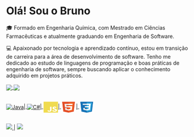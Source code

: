 ## <h1>Olá! Sou o Bruno</h1>

<p>
🎓 Formado em Engenharia Química, com Mestrado em Ciências Farmacêuticas e atualmente graduando em Engenharia de Software. 

💻 Apaixonado por tecnologia e aprendizado contínuo, estou em transição de carreira para a área de desenvolvimento de software. Tenho me dedicado ao estudo de linguagens de programação e boas práticas de engenharia de software, sempre buscando aplicar o conhecimento adquirido em projetos práticos.

</p>

<div>
  <a href ="https://github.com/brunojonas1">
  <img height="180em" align="center" src="https://github-readme-stats.vercel.app/api?username=brunojonas1&show_icons=true&theme=dracula&include_all_commit=true&count"/>
  <img height="180em" align="center" src="https://github-readme-stats.vercel.app/api/top-langs/?username=brunojonas1&hide_progress=true&theme=dracula"/>
</div>
    
##
    
<div>
  <img align="center" alt="Java" height="30" width="40" src="https://cdn.jsdelivr.net/gh/devicons/devicon@latest/icons/java/java-original-wordmark.svg"/>|
  <img align="center" alt="C#" height="30" width="40" src="https://cdn.jsdelivr.net/gh/devicons/devicon@latest/icons/csharp/csharp-original.svg">|
  <img align="center" alt="JS" height="30" width="40" src="https://raw.githubusercontent.com/devicons/devicon/master/icons/javascript/javascript-plain.svg">|
  <img align="center" alt="HTML" height="30" width="40" src="https://raw.githubusercontent.com/devicons/devicon/master/icons/html5/html5-original.svg">|
  <img align="center" alt="CSS" height="30" width="40" src="https://raw.githubusercontent.com/devicons/devicon/master/icons/css3/css3-original.svg">
</div>

##

<div>
  <a href= "mailto:brunochemiria@gmail.com"><img src="https://img.shields.io/badge/Gmail-D14836?style=for-the-badge&logo=gmail&logoColor=white" target="_blank"> </a>|
  <a href="https://www.linkedin.com/in/bruno-jmoreira/" target="_blank"><img src="https://img.shields.io/badge/-LinkedIn-%230077B5?style=for-the-badge&logo=linkedin&logoColor=white" target="_blank"></a> 
</div>





